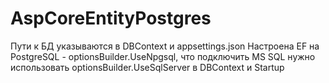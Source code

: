 # AspCoreEntityPostgres
Пути к БД указываются в DBContext и appsettings.json
Настроена EF на PostgreSQL - optionsBuilder.UseNpgsql, что подключить MS SQL нужно использовать  optionsBuilder.UseSqlServer
в DBContext и Startup
